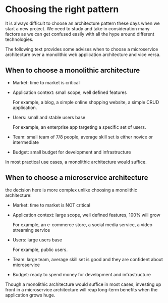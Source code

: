 # Choosing the right pattern

It is always difficult to choose an architecture pattern these days when we start a new project. We need to study and take in consideration many factors as we can get confused easily with all the hype around different technologies.

The following text provides some advises when to choose a microservice architecture over a monolithic web application architecture and vice versa.

## When to choose a monolithic architecture

- Market: time to market is critical

- Application context: small scope, well defined features

  For example, a blog, a simple online shopping website, a simple CRUD application.

- Users: small and stable users base

  For example, an enterprise app targeting a specific set of users.

- Team: small team of 7/8 people, average skill set is either novice or intermediate

- Budget: small budget for development and infrastructure

In most practical use cases, a monolithic architecture would suffice. 

## When to choose a microservice architecture

the decision here is more complex unlike choosing a monolithic architecture:

- Market: time to market is NOT critical

- Application context: large scope, well defined features, 100% will grow

  For example, an e-commerce store, a social media service, a video streaming service

- Users: large users base

  For example, public users.

- Team: large team, average skill set is good and they are confident about microservice

- Budget: ready to spend money for development and infrastructure

Though a monolithic architecture would suffice in most cases, investing up front in a microservice architecture will reap long-term benefits when the application grows huge.